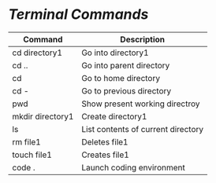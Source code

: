 # ***Terminal Commands***

| Command | Description |
| - | - |
| cd directory1| Go into directory1 |
| cd ..| Go into parent directory |
| cd | Go to home directory |
| cd - | Go to previous directory |
| pwd | Show present working directroy |
| mkdir directory1 | Create directory1 |
| ls | List contents of current directory |
| rm file1| Deletes file1 |
| touch file1 | Creates file1 |
| code . | Launch coding environment |

